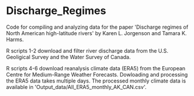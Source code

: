 # Discharge_Regimes

Code for compiling and analyzing data for the paper 'Discharge regimes of  North American high-latitude rivers' by Karen L. Jorgenson and Tamara K. Harms. 

R scripts 1-2 download and filter river discharge data from the U.S. Geoligical Survey and the Water Survey of Canada. 

R scripts 4-6 download reanalysis climate data (ERA5) from the European Centre for Medium-Range Weather Forecasts. Dowloading and processing the ERA5 data takes multiple days. The processed monthly climate data is available in 'Output_data/All_ERA5_monthly_AK_CAN.csv'.
